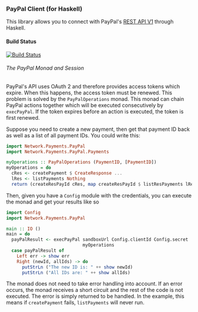 ### PayPal Client (for Haskell) ###

This library allows you to connect with PayPal's
[REST API V1](https://developer.paypal.com/docs/api/) through Haskell.

#### Build Status
[![Build Status](https://travis-ci.org/meoblast001/paypal-rest-client.svg?branch=master)](https://travis-ci.org/meoblast001/paypal-rest-client)

###### The PayPal Monad and Session

PayPal's API uses OAuth 2 and therefore provides access tokens which expire.
When this happens, the access token must be renewed. This problem is solved by
the `PayPalOperations` monad. This monad can chain PayPal actions together which
will be executed consecutively by `execPayPal`. If the token expires before an
action is executed, the token is first renewed.

Suppose you need to create a new payment, then get that payment ID back as well
as a list of all payment IDs. You could write this:

```haskell
import Network.Payments.PayPal
import Network.Payments.PayPal.Payments

myOperations :: PayPalOperations (PaymentID, [PaymentID])
myOperations = do
  cRes <- createPayment $ CreateResponse ...
  lRes <- listPayments Nothing
  return (createResPayId cRes, map createResPayId $ listResPayments lRes)
```

Then, given you have a `Config` module with the credentials, you can execute the
monad and get your results like so

```haskell
import Config
import Network.Payments.PayPal

main :: IO ()
main = do
  payPalResult <- execPayPal sandboxUrl Config.clientId Config.secret
                             myOperations
  case payPalResult of
    Left err -> show err
    Right (newId, allIds) -> do
      putStrLn ("The new ID is: " ++ show newId)
      putStrLn ("All IDs are: " ++ show allIds)
```

The monad does not need to take error handling into account. If an error occurs,
the monad receives a short circuit and the rest of the code is not executed. The
error is simply returned to be handled. In the example, this means if
`createPayment` fails, `listPayments` will never run.
